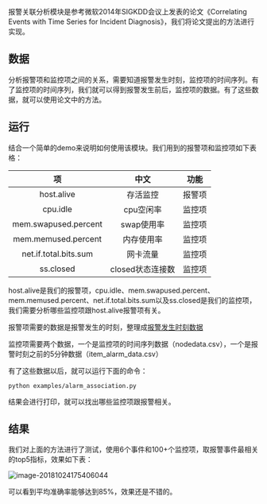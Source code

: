 报警关联分析模块是参考微软2014年SIGKDD会议上发表的论文《Correlating Events with Time Series for Incident Diagnosis》，我们将论文提出的方法进行实现。

## 数据

分析报警项和监控项之间的关系，需要知道报警发生时刻，监控项的时间序列。有了监控项的时间序列，我们就可以得到报警发生前后，监控项的数据。有了这些数据，就可以使用论文中的方法。

## 运行

结合一个简单的demo来说明如何使用该模块。我们用到的报警项和监控项如下表格：

|          项           |       中文       |  功能  |
| :-------------------: | :--------------: | :----: |
|      host.alive       |     存活监控     | 报警项 |
|       cpu.idle        |    cpu空闲率     | 监控项 |
| mem.swapused.percent  |    swap使用率    | 监控项 |
|  mem.memused.percent  |    内存使用率    | 监控项 |
| net.if.total.bits.sum |     网卡流量     | 监控项 |
|       ss.closed       | closed状态连接数 | 监控项 |

host.alive是我们的报警项，cpu.idle、mem.swapused.percent、mem.memused.percent、net.if.total.bits.sum以及ss.closed是我们的监控项，我们需要分析哪些监控项跟host.alive报警项有关。

报警项需要的数据是报警发生的时刻，整理成[报警发生时刻数据](https://github.com/jixinpu/aiopstools/tree/master/aiopstools/association_analysis/data/host.alive.csv)

监控项需要两个数据，一个是监控项的时间序列数据（nodedata.csv），一个是报警时刻之前的5分钟数据（item_alarm_data.csv）

有了这些数据以后，就可以运行下面的命令：

```
python examples/alarm_association.py
```

结果会进行打印，就可以找出哪些监控项跟报警相关。

## 结果
我们对上面的方法进行了测试，使用6个事件和100+个监控项，取报警事件最相关的top5指标，效果如下表：

![image-20181024175406044](https://ws4.sinaimg.cn/large/006tNbRwly1fwjgoi8teij30l50legpn.jpg)

可以看到平均准确率能够达到85%，效果还是不错的。
